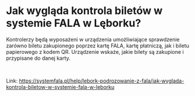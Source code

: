 # Jak wygląda kontrola biletów w systemie FALA w Lęborku?


Kontrolerzy będą wyposażeni w urządzenia umożliwiające sprawdzenie zarówno biletu zakupionego poprzez kartę FALA, kartę płatniczą, jak i biletu papierowego z kodem QR. Urządzenie wskaże, jakie bilety są zakupione i przypisane do danej karty.


 




Link: https://systemfala.pl/help/lebork-podrozowanie-z-fala/jak-wyglada-kontrola-biletow-w-systemie-fala-w-leborku
